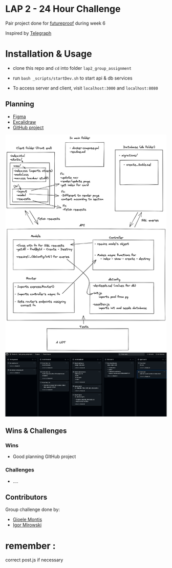 # LAP 2 - 24 Hour Challenge 

Pair project done for [futureproof](https://www.getfutureproof.co.uk/) during week 6

Inspired by [Telegraph](https://telegra.ph/)

# Installation & Usage

 - clone this repo and `cd` into folder `lap2_group_assignment`

 - run `bash _scripts/startDev.sh` to start api & db services


  - To access server and client, visit `localhost:3000` and `localhost:8080`



## Planning
- [Figma](https://www.figma.com/)
- [Excalidraw](https://excalidraw.com/)
- [GitHub project](https://excalidraw.com/)

![image](assets/project_planning.png)
![image](assets/githubP.png)
## Wins & Challenges

### Wins

- Good planning  GItHub project

### Challenges

- ....

## Contributors

Group challenge done by: 


- <a href="https://github.com/Gioele-M">Gioele Montis</a>
- <a href="https://github.com/Igormirowski">Igor Mirowski</a>



# remember :
correct post.js if necessary
